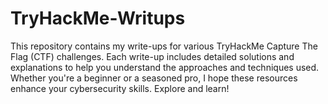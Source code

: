 # TryHackMe-Writups
This repository contains my write-ups for various TryHackMe Capture The Flag (CTF) challenges. Each write-up includes detailed solutions and explanations to help you understand the approaches and techniques used. Whether you're a beginner or a seasoned pro, I hope these resources enhance your cybersecurity skills. Explore and learn!
